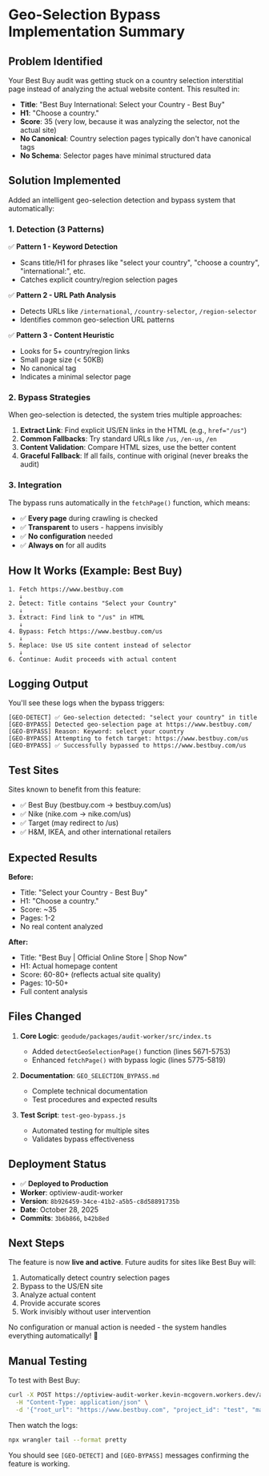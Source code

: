 # Geo-Selection Bypass Implementation Summary

## Problem Identified

Your Best Buy audit was getting stuck on a country selection interstitial page instead of analyzing the actual website content. This resulted in:

- **Title**: "Best Buy International: Select your Country - Best Buy"
- **H1**: "Choose a country."
- **Score**: 35 (very low, because it was analyzing the selector, not the actual site)
- **No Canonical**: Country selection pages typically don't have canonical tags
- **No Schema**: Selector pages have minimal structured data

## Solution Implemented

Added an intelligent geo-selection detection and bypass system that automatically:

### 1. Detection (3 Patterns)

✅ **Pattern 1 - Keyword Detection**
- Scans title/H1 for phrases like "select your country", "choose a country", "international:", etc.
- Catches explicit country/region selection pages

✅ **Pattern 2 - URL Path Analysis**  
- Detects URLs like `/international`, `/country-selector`, `/region-selector`
- Identifies common geo-selection URL patterns

✅ **Pattern 3 - Content Heuristic**
- Looks for 5+ country/region links
- Small page size (< 50KB)
- No canonical tag
- Indicates a minimal selector page

### 2. Bypass Strategies

When geo-selection is detected, the system tries multiple approaches:

1. **Extract Link**: Find explicit US/EN links in the HTML (e.g., `href="/us"`)
2. **Common Fallbacks**: Try standard URLs like `/us`, `/en-us`, `/en`
3. **Content Validation**: Compare HTML sizes, use the better content
4. **Graceful Fallback**: If all fails, continue with original (never breaks the audit)

### 3. Integration

The bypass runs automatically in the `fetchPage()` function, which means:
- ✅ **Every page** during crawling is checked
- ✅ **Transparent** to users - happens invisibly
- ✅ **No configuration** needed
- ✅ **Always on** for all audits

## How It Works (Example: Best Buy)

```
1. Fetch https://www.bestbuy.com
   ↓
2. Detect: Title contains "Select your Country"
   ↓
3. Extract: Find link to "/us" in HTML
   ↓
4. Bypass: Fetch https://www.bestbuy.com/us
   ↓
5. Replace: Use US site content instead of selector
   ↓
6. Continue: Audit proceeds with actual content
```

## Logging Output

You'll see these logs when the bypass triggers:

```
[GEO-DETECT] ✅ Geo-selection detected: "select your country" in title
[GEO-BYPASS] Detected geo-selection page at https://www.bestbuy.com/
[GEO-BYPASS] Reason: Keyword: select your country
[GEO-BYPASS] Attempting to fetch target: https://www.bestbuy.com/us
[GEO-BYPASS] ✅ Successfully bypassed to https://www.bestbuy.com/us
```

## Test Sites

Sites known to benefit from this feature:
- ✅ Best Buy (bestbuy.com → bestbuy.com/us)
- ✅ Nike (nike.com → nike.com/us)
- ✅ Target (may redirect to /us)
- ✅ H&M, IKEA, and other international retailers

## Expected Results

**Before:**
- Title: "Select your Country - Best Buy"
- H1: "Choose a country."
- Score: ~35
- Pages: 1-2
- No real content analyzed

**After:**
- Title: "Best Buy | Official Online Store | Shop Now"
- H1: Actual homepage content
- Score: 60-80+ (reflects actual site quality)
- Pages: 10-50+
- Full content analysis

## Files Changed

1. **Core Logic**: `geodude/packages/audit-worker/src/index.ts`
   - Added `detectGeoSelectionPage()` function (lines 5671-5753)
   - Enhanced `fetchPage()` with bypass logic (lines 5775-5819)

2. **Documentation**: `GEO_SELECTION_BYPASS.md`
   - Complete technical documentation
   - Test procedures and expected results

3. **Test Script**: `test-geo-bypass.js`
   - Automated testing for multiple sites
   - Validates bypass effectiveness

## Deployment Status

- ✅ **Deployed to Production**
- **Worker**: optiview-audit-worker
- **Version**: `8b926459-34ce-41b2-a5b5-c8d58891735b`
- **Date**: October 28, 2025
- **Commits**: `3b6b866`, `b42b8ed`

## Next Steps

The feature is now **live and active**. Future audits for sites like Best Buy will:

1. Automatically detect country selection pages
2. Bypass to the US/EN site
3. Analyze actual content
4. Provide accurate scores
5. Work invisibly without user intervention

No configuration or manual action is needed - the system handles everything automatically! 🎉

## Manual Testing

To test with Best Buy:

```bash
curl -X POST https://optiview-audit-worker.kevin-mcgovern.workers.dev/audits \
  -H "Content-Type: application/json" \
  -d '{"root_url": "https://www.bestbuy.com", "project_id": "test", "max_pages": 20}'
```

Then watch the logs:
```bash
npx wrangler tail --format pretty
```

You should see `[GEO-DETECT]` and `[GEO-BYPASS]` messages confirming the feature is working.

